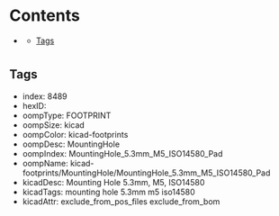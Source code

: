 



Contents
========

* [](#)
	* [Tags](#tags)

# 

## Tags

- index: 8489
- hexID: 
- oompType: FOOTPRINT
- oompSize: kicad
- oompColor: kicad-footprints
- oompDesc: MountingHole
- oompIndex: MountingHole_5.3mm_M5_ISO14580_Pad
- oompName: kicad-footprints/MountingHole/MountingHole_5.3mm_M5_ISO14580_Pad
- kicadDesc: Mounting Hole 5.3mm, M5, ISO14580
- kicadTags: mounting hole 5.3mm m5 iso14580
- kicadAttr: exclude_from_pos_files exclude_from_bom
